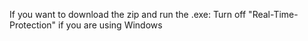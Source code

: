 If you want to download the zip and run the .exe:
Turn off "Real-Time-Protection" if you are using Windows
